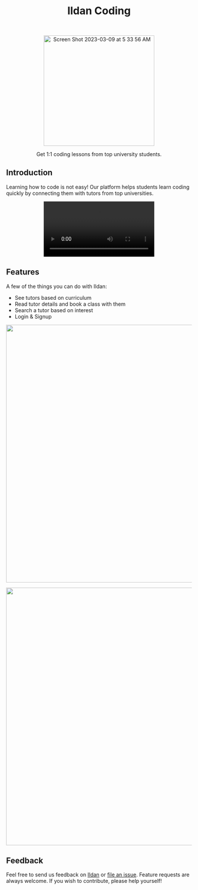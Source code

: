 <h1 align="center"> Ildan Coding </h1> <br>
<p align="center">
  <a href="#">
<img width="300" alt="Screen Shot 2023-03-09 at 5 33 56 AM" src="https://github.com/mslee300/ildan/assets/55467050/c621e6f2-a6e8-4d39-b01d-5f40025287d7">
  </a>
</p>

<p align="center"> 
Get 1:1 coding lessons from top university students. 
</p>

## Introduction

Learning how to code is not easy! Our platform helps students learn coding quickly by connecting them with tutors from top universities.

<div align="center">
  <video src="https://github.com/mslee300/grandma-ai/assets/55467050/2146155d-6451-4daa-969d-f109f95756cc" />
</div>

## Features

A few of the things you can do with Ildan:

* See tutors based on curriculum
* Read tutor details and book a class with them
* Search a tutor based on interest
* Login & Signup

<p align="center">
  <img src = "https://github.com/mslee300/ildan/assets/55467050/49884909-c785-44bd-9a65-dea7e0a3e8a2" width=700> 
</p> 

<p align="center"> 
  <img src = "https://github.com/mslee300/ildan/assets/55467050/3a4f4082-0799-435f-9bbb-8135105bfbaa" width=700> 
</p>

## Feedback

Feel free to send us feedback on [Ildan](mailto:minseok30086@gmail.com) or [file an issue](https://github.com/mslee300/ildan/issues). Feature requests are always welcome. If you wish to contribute, please help yourself!
